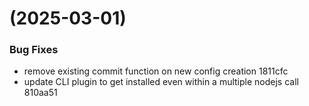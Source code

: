 #  (2025-03-01)


### Bug Fixes

* remove existing commit function on new config creation 1811cfc
* update CLI plugin to get installed even within a multiple nodejs call 810aa51



